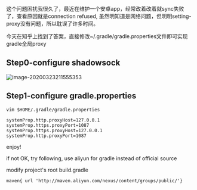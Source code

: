 这个问题困扰我很久了，最近在维护一个安卓app，经常改着改着就sync失败了，查看原因就是connection refused, 虽然明知道是网络问题，但明明setting-proxy没有问题，所以耽误了许多时间。

今天在知乎上找到了答案，直接修改~/.gradle/gradle.properties文件即可实现gradle全局proxy

## Step0-configure shadowsock

![image-20200323211555353](https://tva1.sinaimg.cn/large/00831rSTgy1gd683vl949j30qw0b60ve.jpg)

## Step1-configure gradle.properties

```shell
vim $HOME/.gradle/gradle.properties
```

```shell
systemProp.http.proxyHost=127.0.0.1
systemProp.https.proxyPort=1087
systemProp.https.proxyHost=127.0.0.1
systemProp.http.proxyPort=1087
```

enjoy!



if not OK, try following, use aliyun for gradle instead of official source

modify project's root build.gradle

```shell
maven{ url 'http://maven.aliyun.com/nexus/content/groups/public/'}
```

